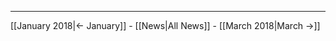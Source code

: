 <!-- LANG:EN, title="February 2018"-->

<hr>

[[January 2018|← January]] - [[News|All News]] - [[March 2018|March →]]